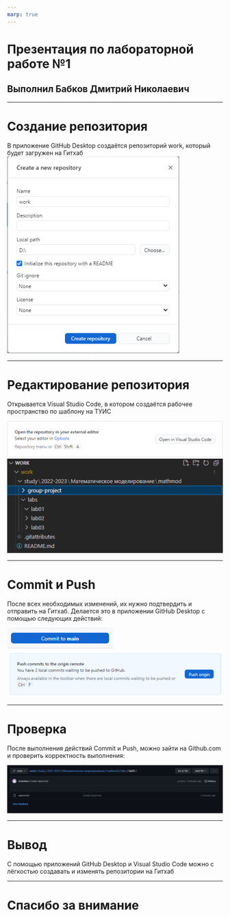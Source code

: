 ```yaml
---
marp: true
---
```


# Презентация по лабораторной работе №1
## Выполнил Бабков Дмитрий Николаевич

---

# Создание репозитория
В приложение GitHub Desktop создаётся репозиторий work, который будет загружен на Гитхаб
![](./images/%D0%A1%D0%BE%D0%B7%D0%B4%D0%B0%D0%BD%D0%B8%D0%B5%D1%80%D0%B5%D0%BF%D0%BE%D0%B7%D0%B8%D1%82%D0%BE%D1%80%D0%B8%D1%8F.png)

---

# Редактирование репозитория
Открывается Visual Studio Code, в котором создаётся рабочее пространство по шаблону на ТУИС 

![](./images/ОткрытьвВСКод.png)
![](./images/файловаясистемадляГит.png)

---

# Commit и Push

После всех необходимых изменений, их нужно подтвердить и отправить на Гитхаб. Делается это в приложении GitHub Desktop с помощью следующих действий:

![](./images/CommitToMain.png)
![](./images/PushCommit.png)

---

# Проверка

После выполнения действий Commit и Push, можно зайти на Github.com и проверить корректность выполнения:

![](./images/%D1%84%D0%B0%D0%B9%D0%BBreport%D0%B2%D0%BF%D1%80%D0%B0%D0%B2%D0%B8%D0%BB%D1%8C%D0%BD%D0%BE%D0%B9%D0%BF%D0%B0%D0%BF%D0%BA%D0%B5.png)

---

# Вывод

С помощью приложений GitHub Desktop и Visual Studio Code можно с лёгкостью создавать и изменять репозитории на Гитхаб

---

# Спасибо за внимание